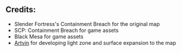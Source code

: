 ## Credits:

- Slender Fortress's Containment Breach for the original map
- SCP: Containment Breach for game assets
- Black Mesa for game assets
- [Artvin](https://github.com/artvin01) for developing light zone and surface expansion to the map